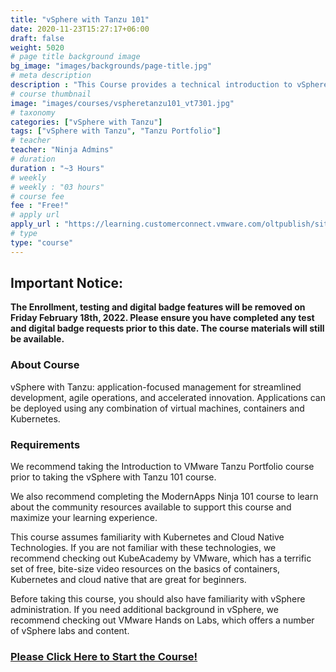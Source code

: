 ```yaml
---
title: "vSphere with Tanzu 101"
date: 2020-11-23T15:27:17+06:00
draft: false
weight: 5020
# page title background image
bg_image: "images/backgrounds/page-title.jpg"
# meta description
description : "This Course provides a technical introduction to vSphere with Tanzu"
# course thumbnail
image: "images/courses/vspheretanzu101_vt7301.jpg"
# taxonomy
categories: ["vSphere with Tanzu"]
tags: ["vSphere with Tanzu", "Tanzu Portfolio"]
# teacher
teacher: "Ninja Admins"
# duration
duration : "~3 Hours"
# weekly
# weekly : "03 hours"
# course fee
fee : "Free!"
# apply url
apply_url : "https://learning.customerconnect.vmware.com/oltpublish/site/program.do?dispatch=showCourseSession&id=64e2209c-c070-11ec-b5a6-0cc47a352292"
# type
type: "course"
---
```


## Important Notice: 

**The Enrollment, testing and digital badge features will be removed on Friday February 18th, 2022. Please ensure you have completed any test and digital badge requests prior to this date. The course materials will still be available.**

### About Course

vSphere with Tanzu: application-focused management for streamlined development, agile operations, and accelerated innovation. Applications can be deployed using any combination of virtual machines, containers and Kubernetes.

### Requirements

We recommend taking the Introduction to VMware Tanzu Portfolio course prior to taking the vSphere with Tanzu 101 course.

We also recommend completing the ModernApps Ninja 101 course to learn about the community resources available to support this course and maximize your learning experience.

This course assumes familiarity with Kubernetes and Cloud Native Technologies. If you are not familiar with these technologies, we recommend checking out KubeAcademy by VMware, which has a terrific set of free, bite-size video resources on the basics of containers, Kubernetes and cloud native that are great for beginners.

Before taking this course, you should also have familiarity with vSphere administration. If you need additional background in vSphere, we recommend checking out VMware Hands on Labs, which offers a number of vSphere labs and content.

### [Please Click Here to Start the Course!](https://modernapps.ninja/vspheretanzu101_vt7301/)
